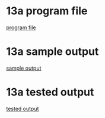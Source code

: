 # 13a program file
[program file](program.png.jpg)

# 13a sample output
[sample output](sampleoutput.png)

# 13a tested output
[tested output](testedoutput.png)
